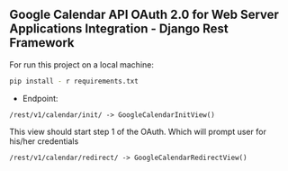 ## Google Calendar API OAuth 2.0 for Web Server Applications Integration - Django Rest Framework


For run this project on a local machine: 

```sh
pip install - r requirements.txt
```

- Endpoint:
```
/rest/v1/calendar/init/ -> GoogleCalendarInitView()
```
This view should start step 1 of the OAuth. Which will prompt user for his/her credentials

```
/rest/v1/calendar/redirect/ -> GoogleCalendarRedirectView()
```
